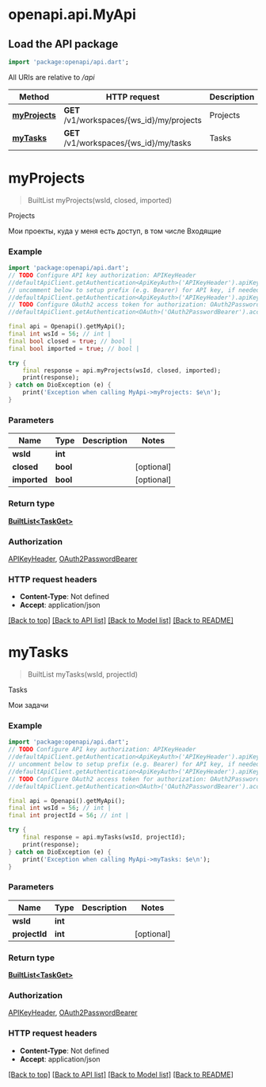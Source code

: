 # openapi.api.MyApi

## Load the API package
```dart
import 'package:openapi/api.dart';
```

All URIs are relative to */api*

Method | HTTP request | Description
------------- | ------------- | -------------
[**myProjects**](MyApi.md#myprojects) | **GET** /v1/workspaces/{ws_id}/my/projects | Projects
[**myTasks**](MyApi.md#mytasks) | **GET** /v1/workspaces/{ws_id}/my/tasks | Tasks


# **myProjects**
> BuiltList<TaskGet> myProjects(wsId, closed, imported)

Projects

Мои проекты, куда у меня есть доступ, в том числе Входящие

### Example
```dart
import 'package:openapi/api.dart';
// TODO Configure API key authorization: APIKeyHeader
//defaultApiClient.getAuthentication<ApiKeyAuth>('APIKeyHeader').apiKey = 'YOUR_API_KEY';
// uncomment below to setup prefix (e.g. Bearer) for API key, if needed
//defaultApiClient.getAuthentication<ApiKeyAuth>('APIKeyHeader').apiKeyPrefix = 'Bearer';
// TODO Configure OAuth2 access token for authorization: OAuth2PasswordBearer
//defaultApiClient.getAuthentication<OAuth>('OAuth2PasswordBearer').accessToken = 'YOUR_ACCESS_TOKEN';

final api = Openapi().getMyApi();
final int wsId = 56; // int | 
final bool closed = true; // bool | 
final bool imported = true; // bool | 

try {
    final response = api.myProjects(wsId, closed, imported);
    print(response);
} catch on DioException (e) {
    print('Exception when calling MyApi->myProjects: $e\n');
}
```

### Parameters

Name | Type | Description  | Notes
------------- | ------------- | ------------- | -------------
 **wsId** | **int**|  | 
 **closed** | **bool**|  | [optional] 
 **imported** | **bool**|  | [optional] 

### Return type

[**BuiltList&lt;TaskGet&gt;**](TaskGet.md)

### Authorization

[APIKeyHeader](../README.md#APIKeyHeader), [OAuth2PasswordBearer](../README.md#OAuth2PasswordBearer)

### HTTP request headers

 - **Content-Type**: Not defined
 - **Accept**: application/json

[[Back to top]](#) [[Back to API list]](../README.md#documentation-for-api-endpoints) [[Back to Model list]](../README.md#documentation-for-models) [[Back to README]](../README.md)

# **myTasks**
> BuiltList<TaskGet> myTasks(wsId, projectId)

Tasks

Мои задачи

### Example
```dart
import 'package:openapi/api.dart';
// TODO Configure API key authorization: APIKeyHeader
//defaultApiClient.getAuthentication<ApiKeyAuth>('APIKeyHeader').apiKey = 'YOUR_API_KEY';
// uncomment below to setup prefix (e.g. Bearer) for API key, if needed
//defaultApiClient.getAuthentication<ApiKeyAuth>('APIKeyHeader').apiKeyPrefix = 'Bearer';
// TODO Configure OAuth2 access token for authorization: OAuth2PasswordBearer
//defaultApiClient.getAuthentication<OAuth>('OAuth2PasswordBearer').accessToken = 'YOUR_ACCESS_TOKEN';

final api = Openapi().getMyApi();
final int wsId = 56; // int | 
final int projectId = 56; // int | 

try {
    final response = api.myTasks(wsId, projectId);
    print(response);
} catch on DioException (e) {
    print('Exception when calling MyApi->myTasks: $e\n');
}
```

### Parameters

Name | Type | Description  | Notes
------------- | ------------- | ------------- | -------------
 **wsId** | **int**|  | 
 **projectId** | **int**|  | [optional] 

### Return type

[**BuiltList&lt;TaskGet&gt;**](TaskGet.md)

### Authorization

[APIKeyHeader](../README.md#APIKeyHeader), [OAuth2PasswordBearer](../README.md#OAuth2PasswordBearer)

### HTTP request headers

 - **Content-Type**: Not defined
 - **Accept**: application/json

[[Back to top]](#) [[Back to API list]](../README.md#documentation-for-api-endpoints) [[Back to Model list]](../README.md#documentation-for-models) [[Back to README]](../README.md)

